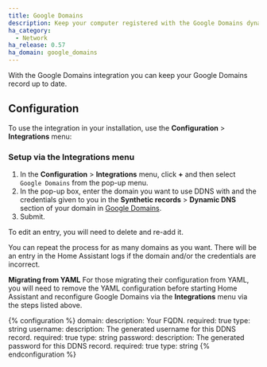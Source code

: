 ```yaml
---
title: Google Domains
description: Keep your computer registered with the Google Domains dynamic DNS.
ha_category:
  - Network
ha_release: 0.57
ha_domain: google_domains
---
```


With the Google Domains integration you can keep your Google Domains record up to date.

## Configuration

To use the integration in your installation, use the **Configuration** > **Integrations** menu:

### Setup via the Integrations menu

1. In the **Configuration** > **Integrations** menu, click **+** and then select `Google Domains` from the pop-up menu.
2. In the pop-up box, enter the domain you want to use DDNS with and the credentials given to you in the **Synthetic records** > **Dynamic DNS** section of your domain in [Google Domains](https://domains.google.com/registrar/).
3. Submit.

To edit an entry, you will need to delete and re-add it.


You can repeat the process for as many domains as you want. There will be an entry in the Home Assistant logs if the domain and/or the credentials are incorrect.


**Migrating from YAML**
For those migrating their configuration from YAML, you will need to remove the YAML configuration before starting Home Assistant and reconfigure Google Domains via the **Integrations** menu via the steps listed above.

{% configuration %}
  domain:
    description: Your FQDN.
    required: true
    type: string
  username:
    description: The generated username for this DDNS record.
    required: true
    type: string
  password:
    description: The generated password for this DDNS record.
    required: true
    type: string
{% endconfiguration %}
